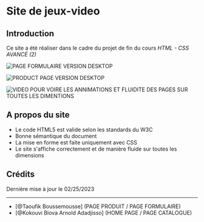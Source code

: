 # Site de jeux-video

## Introduction

Ce site a été réaliser dans le cadre du projet de fin du cours *HTML - CSS AVANCÉ (2)*

![PAGE FORMULAIRE VERSION DESKTOP](https://blogger.googleusercontent.com/img/b/R29vZ2xl/AVvXsEjig9gapdYtsAmmNZ9R7TeQl1wkX39UypqXE8Atm6c0NRwwqSesPIKSutaXN9JwTU9e13R_mv8xTfzL8zT5pfq-BTOTqNMePTG2yiNyKEDgNe15jPlTC-4H-pdJRUrWNrQPpYoL20J8ZJE5TKuXQmzCA2fDcwj9I1u44WPxbcyWOPW4lHSHKDt43ro0/s1600/produit.png "PAGE FORMULAIRE VERSION DESKTOP")


![PRODUCT PAGE VERSION DESKTOP](https://blogger.googleusercontent.com/img/b/R29vZ2xl/AVvXsEgUBbejubkUkCiX3yOUgq6D8cYnOyfSSGDCwxBZnPaI0fbTYQG_4V64FAJCW7YzWu5bohHIZuySb0b2hD9UiVpIoAFg2Dc6FFKPHqLIRq6xt7Ve3C-dQsQBW18OUBYvDw8DpTUNJhRN91OYeeVWnm39HnTd0GxA5EXIWR9I1XAWvhZMnhE7W5fffjim/s1600/formulaire.png "PRODUCT PAGE VERSION DESKTOP")

![VIDEO POUR VOIRE LES ANNIMATIONS ET FLUIDITE DES PAGES SUR TOUTES LES DIMENTIONS](https://rr3---sn-8qu-t0ael.googlevideo.com/videoplayback?expire=1677405631&ei=P736Y_eWNYjNgwO03JKABg&ip=74.56.65.247&id=111e741444935fc6&itag=22&source=blogger&mh=-A&mm=31&mn=sn-8qu-t0ael&ms=au&mv=m&mvi=3&pl=18&susc=bl&eaua=AGNlHydycE4&mime=video/mp4&vprv=1&dur=71.587&lmt=1677376635987332&mt=1677376384&txp=1311224&sparams=expire,ei,ip,id,itag,source,susc,eaua,mime,vprv,dur,lmt&sig=AOq0QJ8wRQIgPCEIpnalJgec9BdiE62alujplZg9IDv4SQv9xi94H7ECIQCZ4LPJARWucIL5IxNBh6rlt5KGBuMi_Nka5CVUQ_DDnA%3D%3D&lsparams=mh,mm,mn,ms,mv,mvi,pl&lsig=AG3C_xAwRQIhAIk2b8ZJYfJl1JBXZMoW_n4Y_iJGZ-yoXHAH3YGz05CxAiBewp7O7YUGNEL-LviJCv_vZbPeiXV6jPfI0a9jST6MBg%3D%3D&cpn=deRXvr4xhzC3YBjc&c=WEB_EMBEDDED_PLAYER&cver=1.20230221.01.01 "VIDEO POUR VOIRE LES ANNIMATIONS ET FLUIDITE DES PAGES SUR TOUTES LES DIMENTIONS")


## A propos du site

- Le code HTML5 est valide selon les standards du W3C
- Bonne sémantique du document
- La mise en forme est faite uniquement avec CSS
- Le site s'affiche correctement et de manière fluide sur toutes les dimensions

## Crédits

Dernière mise à jour le 02/25/2023

------------------

- [@Taoufik Boussemousse] (PAGE PRODUIT / PAGE FORMULAIRE)
- [@Kokouvi Biova Arnold Adadjisso] (HOME PAGE / PAGE CATALOGUE)
